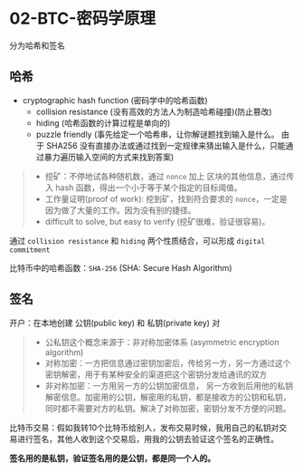 # 02-BTC-密码学原理

分为哈希和签名

## 哈希

- cryptographic hash function (密码学中的哈希函数)
  - collision resistance (没有高效的方法人为制造哈希碰撞)(防止篡改)
  - hiding (哈希函数的计算过程是单向的)
  - puzzle friendly (事先给定一个哈希串，让你解谜题找到输入是什么。 由于 SHA256 没有直接办法或通过找到一定规律来猜出输入是什么，只能通过暴力遍历输入空间的方式来找到答案)

> - 挖矿：不停地试各种随机数，通过 `nonce` 加上 区块的其他信息，通过传入 hash 函数，得出一个小于等于某个指定的目标阈值。
> - 工作量证明(proof of work): 挖到矿，找到符合要求的 `nonce`，一定是因为做了大量的工作。因为没有别的捷径。
> - difficult to solve, but easy to verify (挖矿很难，验证很容易)。

通过 `collision resistance` 和 `hiding` 两个性质结合，可以形成 `digital commitment`

比特币中的哈希函数：`SHA-256` (SHA: Secure Hash Algorithm)

## 签名

开户：在本地创建 公钥(public key) 和 私钥(private key) 对

> - 公私钥这个概念来源于：非对称加密体系 (asymmetric encryption algorithm)
> - 对称加密：一方把信息通过密钥加密后，传给另一方，另一方通过这个密钥解密，用于有某种安全的渠道把这个密钥分发给通讯的双方
> - 非对称加密：一方用另一方的公钥加密信息， 另一方收到后用他的私钥解密信息。加密用的公钥，解密用的私钥，都是接收方的公钥和私钥，同时都不需要对方的私钥。解决了对称加密，密钥分发不方便的问题。

比特币交易：假如我转10个比特币给别人，发布交易时候，我用自己的私钥对交易进行签名，其他人收到这个交易后，用我的公钥去验证这个签名的正确性。

**签名用的是私钥，验证签名用的是公钥，都是同一个人的。**

